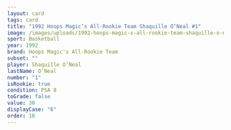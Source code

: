 ```yaml
---
layout: card
tags: card
title: "1992 Hoops Magic’s All-Rookie Team Shaquille O’Neal #1"
image: /images/uploads/1992-hoops-magic-s-all-rookie-team-shaquille-o-neal-8.webp
sport: Basketball
year: 1992
brand: Hoops Magic's All-Rookie Team
subset: ""
player: Shaquille O’Neal
lastName: O’Neal
number: "1"
isRookie: true
condition: PSA 8
toGrade: false
value: 30
displayCase: "6"
order: 10
---
```


